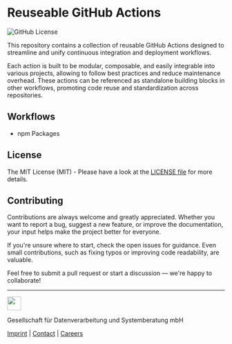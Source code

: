 # Reuseable GitHub Actions
![GitHub License](https://img.shields.io/github/license/OGS-GmbH/reusable-github-actions?color=0f434e)

This repository contains a collection of reusable GitHub Actions designed to streamline and unify continuous integration and deployment workflows.

Each action is built to be modular, composable, and easily integrable into various projects, allowing to follow best practices and reduce maintenance overhead. These actions can be referenced as standalone building blocks in other workflows, promoting code reuse and standardization across repositories.

## Workflows
- npm Packages

## License
The MIT License (MIT) - Please have a look at the [LICENSE file](https://github.com/OGS-GmbH/reusable-github-actions/blob/main/LICENSE) for more details.

## Contributing
Contributions are always welcome and greatly appreciated. Whether you want to report a bug, suggest a new feature, or improve the documentation, your input helps make the project better for everyone.

If you're unsure where to start, check the open issues for guidance. Even small contributions, such as fixing typos or improving code readability, are valuable.

Feel free to submit a pull request or start a discussion — we're happy to collaborate!

---

<a href="https://www.ogs.de/en/"><img src="https://www.ogs.de/fileadmin/templates/main/img/logo.png" height="32" /></a>
<p>Gesellschaft für Datenverarbeitung und Systemberatung mbH</p>

[Imprint](https://www.ogs.de/en/imprint/) | [Contact](https://www.ogs.de/en/contact/) | [Careers](https://www.ogs.de/en/about-ogs/#Careers)
